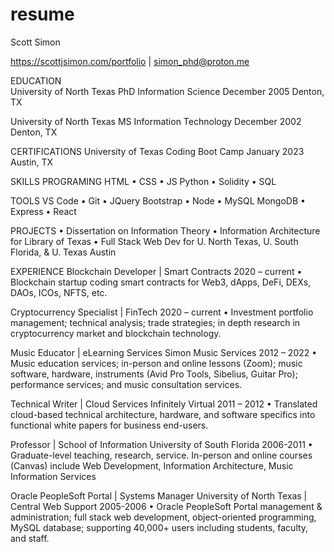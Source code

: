 # resume
Scott Simon

<https://scottjsimon.com/portfolio> | simon_phd@proton.me

EDUCATION	
University of North Texas
PhD Information Science
December 2005 Denton, TX

University of North Texas
MS Information Technology
December 2002 Denton, TX

CERTIFICATIONS
University of Texas
Coding Boot Camp
January 2023 Austin, TX

SKILLS
PROGRAMING
HTML • CSS • JS
Python • Solidity • SQL

TOOLS
VS Code • Git • JQuery
Bootstrap  • Node • MySQL MongoDB • Express • React

PROJECTS
•	Dissertation on Information Theory
•	Information Architecture for Library of Texas
•	Full Stack Web Dev for U. North Texas, U. South Florida, & U. Texas Austin

 EXPERIENCE
Blockchain Developer | Smart Contracts 2020 – current
•	Blockchain startup coding smart contracts for Web3, dApps, DeFi, DEXs, DAOs, ICOs, NFTS, etc.

Cryptocurrency Specialist | FinTech 2020 – current
•	Investment portfolio management; technical analysis; trade strategies; in depth research in cryptocurrency market and blockchain technology.

Music Educator | eLearning Services 
Simon Music Services 2012 – 2022
•	Music education services; in-person and online lessons (Zoom); music software, hardware, instruments (Avid Pro Tools, Sibelius, Guitar Pro); performance services; and music consultation services.

Technical Writer | Cloud Services 
Infinitely Virtual 2011 – 2012 
•	Translated cloud-based technical architecture, hardware, and software specifics into functional white papers for business end-users.

Professor | School of Information 
University of South Florida 2006-2011
•	Graduate-level teaching, research, service. In-person and online courses (Canvas) include Web Development, Information Architecture, Music Information Services

Oracle PeopleSoft Portal | Systems Manager 
University of North Texas | Central Web Support 2005-2006 
•	Oracle PeopleSoft Portal management & administration; full stack web development, object-oriented programming, MySQL database; supporting 40,000+ users including students, faculty, and staff.
